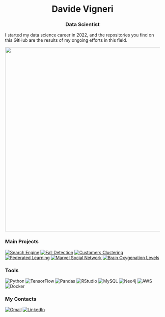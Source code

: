 <h1 align="center">Davide Vigneri </h1>

<h3 align="center">Data Scientist</h3>

I started my data science career in 2022, and the repositories you find on this GitHub are the results of my ongoing efforts in this field.

<div align="center">
 <img src="" width=600 />
</div>

### Main Projects
	

[![Search Engine](https://img.shields.io/badge/Search%20Engine-4285F4?style=for-the-badge&logo=roamresearch)](https://github.com/VigneriDavide/Search-Engine-for-Travelers)
[![Fall Detection](https://img.shields.io/badge/Fall%20Detection-428813?style=for-the-badge&logo=gamebanana)](https://github.com/VigneriDavide/Fall_or_not_to_fall)
[![Customers Clustering](https://img.shields.io/badge/Customers%20Clustering-9A8555?style=for-the-badge&logo=clion)](https://github.com/VigneriDavide/Clustering-Bank-Customers)
[![Federated Learning](https://img.shields.io/badge/Federated%20Learning-A100FF?style=for-the-badge&logo=awsorganizations)](https://github.com/VigneriDavide/federated-learning-framework-analysisfederated-learning-framework-analysis)
[![Marvel Social Network](https://img.shields.io/badge/Marvel%20Social%20Network-FF2D20?style=for-the-badge&logo=marvelapp)](https://github.com/VigneriDavide/Marvel-Social-Network
)
[![Brain Oxygenation Levels ](https://img.shields.io/badge/Brain%20Oxygenation%20Levels-002157?style=for-the-badge&logo=neutralinojs)](https://github.com/VigneriDavide/ASD-brain-oxygenation-Analysis)



### Tools

![Python](https://img.shields.io/badge/Python-3776AB?style=for-the-badge&logo=python&logoColor=yellow)
![TensorFlow](https://img.shields.io/badge/TensorFlow-FF6F00?style=for-the-badge&logo=tensorflow&logoColor=white)
![Pandas](https://img.shields.io/badge/Pandas-150458?style=for-the-badge&logo=pandas&logoColor=white)
![RStudio](https://img.shields.io/badge/RStudio-75AADB?style=for-the-badge&logo=rstudio&logoColor=white)
![MySQL](https://img.shields.io/badge/MySQL-4479A1?style=for-the-badge&logo=mysql&logoColor=white)
![Neo4j](https://img.shields.io/badge/Neo4j-008CC1?style=for-the-badge&logo=neo4j&logoColor=white)
![AWS](https://img.shields.io/badge/AWS-232F3E?style=for-the-badge&logo=amazon-aws&logoColor=FF9900)
![Docker](https://img.shields.io/badge/Docker-2496ED?style=for-the-badge&logo=docker&logoColor=white)





### My Contacts

[![Gmail](https://img.shields.io/badge/gmail-D14836?style=for-the-badge&logo=gmail&logoColor=white)](mailto:davidevigneri00@gmail.com)
[![LinkedIn](https://img.shields.io/badge/linkedin-%230077B5.svg?style=for-the-badge&logo=linkedin&logoColor=white)](https://www.linkedin.com/in/davide-vigneri-59a56021a/)

